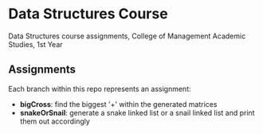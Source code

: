 # Data Structures Course

Data Structures course assignments, College of Management Academic Studies, 1st Year

## Assignments

Each branch within this repo represents an assignment:

- **bigCross**: find the biggest '+' within the generated matrices
- **snakeOrSnail**: generate a snake linked list or a snail linked list and print them out accordingly

